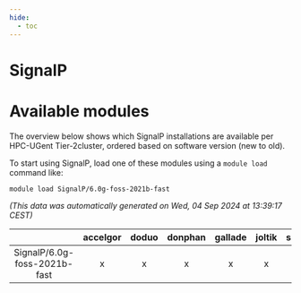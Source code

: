 ```yaml
---
hide:
  - toc
---
```


SignalP
=======

# Available modules


The overview below shows which SignalP installations are available per HPC-UGent Tier-2cluster, ordered based on software version (new to old).

To start using SignalP, load one of these modules using a `module load` command like:

```shell
module load SignalP/6.0g-foss-2021b-fast
```

*(This data was automatically generated on Wed, 04 Sep 2024 at 13:39:17 CEST)*  

| |accelgor|doduo|donphan|gallade|joltik|shinx|skitty|
| :---: | :---: | :---: | :---: | :---: | :---: | :---: | :---: |
|SignalP/6.0g-foss-2021b-fast|x|x|x|x|x|-|x|
